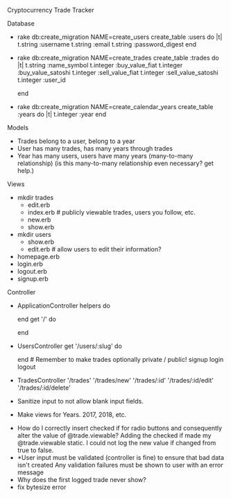 Cryptocurrency Trade Tracker

Database
- rake db:create_migration NAME=create_users
  create_table :users do |t|
    t.string :username
    t.string :email
    t.string :password_digest
  end

<!-- - rake db:create_migration NAME=create_portfolios
  create_table :portfolios do |t|
    t.string :portfolio_name
    t.integer :user_id
  end

  create another table when you feel comfortable getting the first level deep working -->

- rake db:create_migration NAME=create_trades
  create_table :trades do |t|
    t.string :name_symbol
    t.integer :buy_value_fiat
    t.integer :buy_value_satoshi
    t.integer :sell_value_fiat
    t.integer :sell_value_satoshi
    t.integer :user_id
    <!-- t.integer :year_id -->
  end

- rake db:create_migration NAME=create_calendar_years
  create_table :years do |t|
    t.integer :year
  end

Models
- Trades belong to a user, belong to a year
- User has many trades, has many years through trades
- Year has many users, users have many years (many-to-many relationship)
  (is this many-to-many relationship even necessary? get help.)

Views
- mkdir trades
  - edit.erb
  - index.erb # publicly viewable trades, users you follow, etc.
  - new.erb
  - show.erb
- mkdir users
  - show.erb
  - edit.erb # allow users to edit their information?
- homepage.erb
- login.erb
- logout.erb
- signup.erb

Controller
- ApplicationController
  helpers do

  end
  get '/' do

  end

- UsersController
  get '/users/:slug' do

  end # Remember to make trades optionally private / public!
  signup
  login
  logout

- TradesController
  '/trades'
  '/trades/new'
  '/trades/:id'
  '/trades/:id/edit'
  '/trades/:id/delete'

- Sanitize input to not allow blank input fields.
- Make views for Years. 2017, 2018, etc.
<!-- - Must limit content editing to the user who created that content. -->
- How do I correctly insert checked if for radio buttons and consequently alter the value of @trade.viewable? Adding the checked if made my @trade.viewable static. I could not log the new value if changed from true to false.
- *User input must be validated (controller is fine) to ensure that bad data isn't created
Any validation failures must be shown to user with an error message
- Why does the first logged trade never show?
- fix bytesize error
